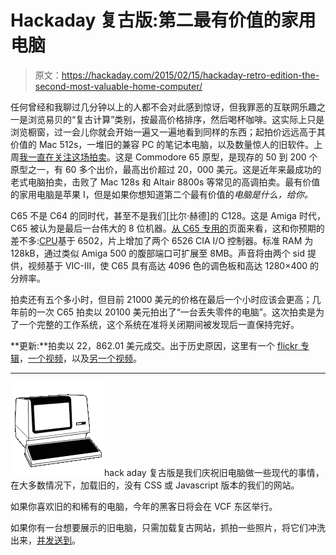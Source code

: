 # Hackaday 复古版:第二最有价值的家用电脑

> 原文：<https://hackaday.com/2015/02/15/hackaday-retro-edition-the-second-most-valuable-home-computer/>

任何曾经和我聊过几分钟以上的人都不会对此感到惊讶，但我罪恶的互联网乐趣之一是浏览易贝的“复古计算”类别，按最高价格排序，然后喝杯咖啡。这实际上只是浏览橱窗，过一会儿你就会开始一遍又一遍地看到同样的东西；起拍价远远高于其价值的 Mac 512s，一堆旧的兼容 PC 的笔记本电脑，以及数量惊人的旧软件。上周[我一直在关注这场拍卖](http://www.ebay.com/itm/171673209321)。这是 Commodore 65 原型，是现存的 50 到 200 个原型之一，有 60 多个出价，最高出价超过 20，000 美元。这是近年来最成功的老式电脑拍卖，击败了 Mac 128s 和 Altair 8800s 等常见的高调拍卖。最有价值的家用电脑是苹果 I，但是如果你想知道第二个最有价值的*电脑是什么，给你。*

C65 不是 C64 的同时代，甚至不是我们[比尔·赫德]的 C128。这是 Amiga 时代，C65 被认为是最后一台伟大的 8 位机器。[从 C65 专用的](http://www.zimmers.net/cbmpics/c65.html)页面来看，这和你预期的差不多:[CPU](http://en.wikipedia.org/wiki/CSG_65CE02)基于 6502，片上增加了两个 6526 CIA I/O 控制器。标准 RAM 为 128kB，通过类似 Amiga 500 的腹部端口可扩展至 8MB。声音将由两个 sid 提供，视频基于 VIC-III，使 C65 具有高达 4096 色的调色板和高达 1280×400 的分辨率。

拍卖还有五个多小时，但目前 21000 美元的价格在最后一个小时应该会更高；几年前的一次 C65 拍卖以 20100 美元拍出了“一台丢失零件的电脑”。这次拍卖是为了一个完整的工作系统，这个系统在准将关闭期间被发现后一直保持完好。

**更新:**拍卖以 22，862.01 美元成交。出于历史原因，这里有一个 [flickr 专辑](https://www.flickr.com/photos/tomconte/sets/72157634764006912/)，[一个视频](https://www.youtube.com/watch?v=OfSJeJPLYoY&feature=youtu.be)，以及[另一个视频](https://www.youtube.com/watch?v=kP46zIzbLpI&feature=youtu.be)。

* * *

![vt100normal](img/feb3dafab4e4c1a5d2af53414a3bdeb2.png)hack aday 复古版是我们庆祝旧电脑做一些现代的事情，在大多数情况下，加载旧的，没有 CSS 或 Javascript 版本的我们的网站。

如果你喜欢旧的和稀有的电脑，今年的黑客日将会在 VCF 东区举行。

如果你有一台想要展示的旧电脑，只需加载复古网站，抓拍一些照片，将它们冲洗出来，[并发送到](http://hackaday.com/submit-a-tip/)。